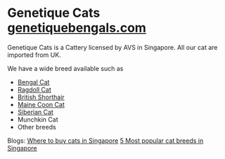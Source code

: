 # Genetique Cats [genetiquebengals.com](https://genetiquebengals.com)
Genetique Cats is a Cattery licensed by AVS in Singapore. All our cat are imported from UK. 

We have a wide breed available such as 

 - [Bengal Cat](https://genetiquebengals.com/our-bengals/)
 - [Ragdoll Cat](https://genetiquebengals.com/ragdoll/)
 - [British Shorthair](https://genetiquebengals.com/british-shorthair/)
 - [Maine Coon Cat](https://genetiquebengals.com/european-mainecoon/)
 - [Siberian Cat](https://genetiquebengals.com/siberian-cat/)
 - Munchkin Cat
 - Other breeds

Blogs:
[Where to buy cats in Singapore](https://genetiquebengals.com/where-to-buy-cats-in-singapore/)
[5 Most popular cat breeds in Singapore](https://genetiquebengals.com/5-most-popular-cat-breeds-in-singapore/)
